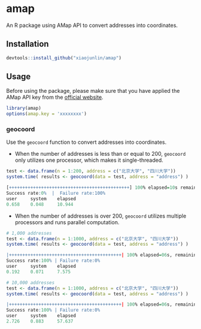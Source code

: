 # amap
An R package using AMap API to convert addresses into coordinates.

## Installation

```R
devtools::install_github("xiaojunlin/amap") 
```

## Usage

Before using the package, please make sure that you have applied the AMap API key from the [official website](https://lbs.amap.com/api/webservice/guide/create-project/get-key).

```R
library(amap)
options(amap.key = 'xxxxxxxx')
```

### geocoord

Use the `geocoord` function to convert addresses into coordinates.

- When the number of addresses is less than or equal to 200, `geocoord` only utilizes one processor, which makes it single-threaded.

```R
test <- data.frame(n = 1:200, address = c("北京大学", "四川大学"))
system.time( results <- geocoord(data = test, address = "address") )
```
```R
[+++++++++++++++++++++++++++++++++++++++++++++] 100% elapsed=10s remaining~ 0s
Success rate:0%  |  Failure rate:100%  
user     system    elapsed
0.658    0.048     10.944 
```

- When the number of addresses is over 200, `geocoord` utilizes multiple processors and runs parallel computation.

```R
# 1,000 addresses
test <- data.frame(n = 1:1000, address = c("北京大学", "四川大学"))
system.time( results <- geocoord(data = test, address = "address") )
```
```R
|++++++++++++++++++++++++++++++++++++++++++| 100% elapsed=06s, remaining~00s
Success rate:100% | Failure rate:0%
user     system    elapsed
0.192    0.071     7.575 
```

```R
# 10,000 addresses
test <- data.frame(n = 1:1000, address = c("北京大学", "四川大学"))
system.time( results <- geocoord(data = test, address = "address") )
```
```R
|++++++++++++++++++++++++++++++++++++++++++| 100% elapsed=06s, remaining~00s
Success rate:100% | Failure rate:0%
user     system    elapsed
2.726    0.883     57.637 
```
